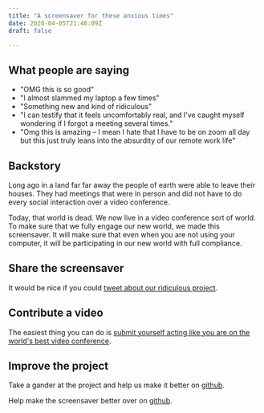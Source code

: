 ```yaml
---
title: "A screensaver for these anxious times"
date: 2020-04-05T21:48:09Z
draft: false

---
```


## What people are saying
- "OMG this is so good"
- "I almost slammed my laptop a few times"
- "Something new and kind of ridiculous"
- "I can testify that it feels uncomfortably real, and I’ve caught myself wondering if I forgot a meeting several times."
- "Omg this is amazing – I mean I hate that I have to be on zoom all day but this just truly leans into the absurdity of our remote work life"


## Backstory

Long ago in a land far far away the people of earth were able to leave their houses. They had meetings that were in person and did not have to do every social interaction over a video conference.

Today, that world is dead. We now live in a video conference sort of world. To make sure that we fully engage our new world, we made this screensaver. It will make sure that even when you are not using your computer, it will be participating in our new world with full compliance.

## Share the screensaver

It would be nice if you could [tweet about our ridiculous project](https://twitter.com/intent/tweet?text=OMG+this+screensaver+is+amazing+https://zooooom.us).

## Contribute a video

The easiest thing you can do is [submit yourself acting like you are on the world's best video conference](https://docs.google.com/forms/d/e/1FAIpQLScbT9qiRUxeM8WfiP2aWF13HENLJffiTgD8GOd9t8W9nmyVHQ/viewform).

## Improve the project

Take a gander at the project and help us make it better on [github](https://github.com/harperreed/zooooom.us).

Help make the screensaver better over on [github](https://github.com/rhaining/zooooom-screensaver).
